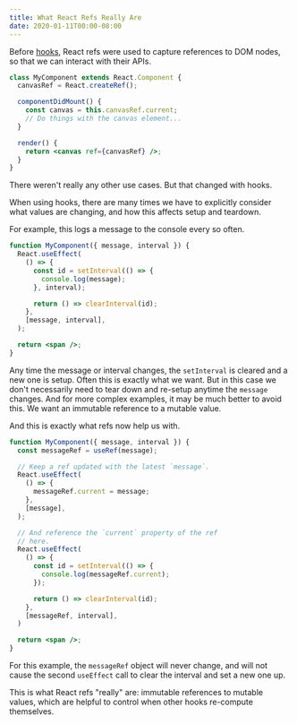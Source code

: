 ```yaml
---
title: What React Refs Really Are
date: 2020-01-11T00:00-08:00
---
```


Before [hooks](https://reactjs.org/docs/hooks-overview.html), React refs were used to capture references to DOM nodes, so that we can interact with their APIs.

```jsx
class MyComponent extends React.Component {
  canvasRef = React.createRef();

  componentDidMount() {
    const canvas = this.canvasRef.current;
    // Do things with the canvas element...
  }

  render() {
    return <canvas ref={canvasRef} />;
  }
}
```

There weren't really any other use cases. But that changed with hooks.

When using hooks, there are many times we have to explicitly consider what values are changing, and how this affects setup and teardown.

For example, this logs a message to the console every so often.

```jsx
function MyComponent({ message, interval }) {
  React.useEffect(
    () => {
      const id = setInterval(() => {
        console.log(message);
      }, interval);

      return () => clearInterval(id);
    },
    [message, interval],
  );

  return <span />;
}
```

Any time the message or interval changes, the `setInterval` is cleared and a new one is setup. Often this is exactly what we want. But in this case we don't necessarily need to tear down and re-setup anytime the `message` changes. And for more complex  examples, it may be much better to avoid this. We want an immutable reference to a mutable value.

And this is exactly what refs now help us with.

```jsx
function MyComponent({ message, interval }) {
  const messageRef = useRef(message);

  // Keep a ref updated with the latest `message`.
  React.useEffect(
    () => {
      messageRef.current = message;
    },
    [message],
  );

  // And reference the `current` property of the ref
  // here.
  React.useEffect(
    () => {
      const id = setInterval(() => {
        console.log(messageRef.current);
      });

      return () => clearInterval(id);
    },
    [messageRef, interval],
  )

  return <span />;
}
```

For this example, the `messageRef` object will never change, and will not cause the second `useEffect` call to clear the interval and set a new one up.

This is what React refs "really" are: immutable references to mutable values, which are helpful to control when other hooks re-compute themselves.
